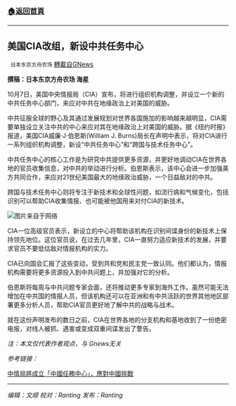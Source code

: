 ###  [:house:返回首頁](https://github.com/ourhimalayas/txt)
---


## 美国CIA改组，新设中共任务中心
` 日本东京方舟农场` [轉載自GNews](https://gnews.org/zh-hans/1581801/)

**撰稿：日本东京方舟农场 海星**

10月7日，美国中央情报局（CIA）宣布，将进行组织机构调整，并设立一个新的中共任务中心部门，来应对中共在地缘政治上对美国的威胁。

中共征服全球的野心及其通过发展规划对世界各国施加的影响越来越明显，CIA需要单独设立关注中共的中心来应对其在地缘政治上对美国的威胁。据《纽约时报》报道，美国CIA威廉·J·伯恩斯(William J. Burns)局长在声明中表示，将对CIA进行一系列组织机构调整，新设“中共任务中心”和“跨国与技术任务中心”。

中共任务中心的核心工作是为研究中共提供更多资源，并更好地调动CIA在世界各地的官员收集信息，对中共的举动进行分析。伯恩斯表示，该中心会进一步加强美方共同合作，来应对21世纪美国最大的地缘政治威胁，一个日益敌对的中共。

跨国与技术任务中心则将专注于新技术和全球性问题，如流行病和气候变化，包括识别可以帮助CIA收集情报、也可能被他国用来对付CIA的新技术。

![](https://assets.gnews.org/wp-content/uploads/2021/10/merlin_195214098_36a1adf3-13b6-4580-82bd-4fb87dc7cf02-master1050.jpg)图片来自于网络

CIA一位高级官员表示，新设立的中心将帮助该机构在识别间谍身份的新技术上保持领先地位。这位官员说，在过去几年里，CIA一直努力适应新技术的发展，并要求官员不要低估敌对情报机构的实力。

CIA已向国会汇报了这些变动，受到共和党和民主党一致认同。他们都认为，情报机构需要将更多资源投入到中共问题上，并加强对它的分析。

伯恩斯将每周与中共问题专家会面，还将推动更多专家到海外工作。虽然可能无法增加在中共国的情报人员，但该机构还可以在亚洲和有中共活跃的世界其他地区部署更多分析人员，帮助CIA官员更好地了解中共的战略与战术。

就在这份声明发布的数日之前，CIA在世界各地的分支机构和基地收到了一份绝密电报，对线人被抓、遇害或变成双重间谍发出了警告。

*注：本文仅代表作者观点，与 Gnews无关*

*参考链接：*

[中情局將成立「中國任務中心」，應對中國挑戰](https://cn.nytimes.com/usa/20211008/cia-reorganization-china/zh-hant/)

* * *

*编辑：文顺 校对：Ranting 发布：Ranting*
